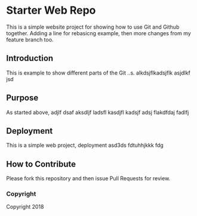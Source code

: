 # Starter Web Repo

This is a simple website project for showing how to use Git and Github together. Adding a line for rebasicng example, then more changes from my feature branch too.

## Introduction

This is example to show different parts of the Git ..s. alkdsjflkadsjflk asjdlkf jsd

## Purpose

As started above, adjlf dsaf aksdljf ladsfl kasdjfl kadsjf adsj flakdfdaj fadlfj

## Deployment

This is a simple web project, deployment asd3ds fdtuhhjkkk  fdg

## How to Contribute
Please fork this repository and then issue Pull Requests for review.

### Copyright 
Copyright 2018
